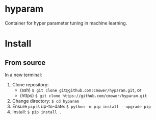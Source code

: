 # hyparam

Container for hyper parameter tuning in machine learning.

# Install

## From source

In a new terminal:
1. Clone repository:
   - (ssh) `$ git clone git@github.com:cmower/hyparam.git`, or
   - (https) `$ git clone https://github.com/cmower/hyparam.git`
2. Change directory: `$ cd hyparam`
3. Ensure `pip` is up-to-date: `$ python -m pip install --upgrade pip`
3. Install: `$ pip install .`
